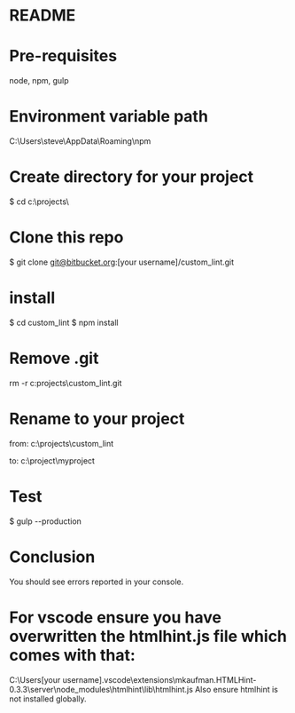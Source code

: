# README

# Pre-requisites
node, npm, gulp

# Environment variable path
C:\Users\steve\AppData\Roaming\npm

# Create directory for your project
$ cd c:\projects\

# Clone this repo
$ git clone git@bitbucket.org:[your username]/custom_lint.git

# install 
$ cd custom_lint
$ npm install

# Remove .git
rm -r c\:projects\custom_lint\.git

# Rename to your project
from:
c:\projects\custom_lint

to:
c:\project\myproject

# Test
$ gulp --production

# Conclusion
You should see errors reported in your console.

# For vscode ensure you have overwritten the htmlhint.js file which comes with that:
C:\Users\[your username]\.vscode\extensions\mkaufman.HTMLHint-0.3.3\server\node_modules\htmlhint\lib\htmlhint.js
Also ensure htmlhint is not installed globally.





